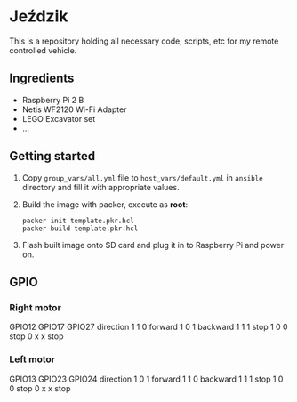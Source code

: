 # Jeździk

This is a repository holding all necessary code, scripts, etc for my remote controlled vehicle.

## Ingredients

- Raspberry Pi 2 B
- Netis WF2120 Wi-Fi Adapter
- LEGO Excavator set
- ...

## Getting started

1. Copy `group_vars/all.yml` file to `host_vars/default.yml` in `ansible` directory and fill it with appropriate values.
1. Build the image with packer, execute as **root**:

    ```
    packer init template.pkr.hcl
    packer build template.pkr.hcl
    ```

1. Flash built image onto SD card and plug it in to Raspberry Pi and power on.

## GPIO

### Right motor

GPIO12 GPIO17 GPIO27 direction
1      1      0      forward
1      0      1      backward
1      1      1      stop
1      0      0      stop
0      x      x      stop

### Left motor

GPIO13 GPIO23 GPIO24 direction
1      0      1      forward
1      1      0      backward
1      1      1      stop
1      0      0      stop
0      x      x      stop
